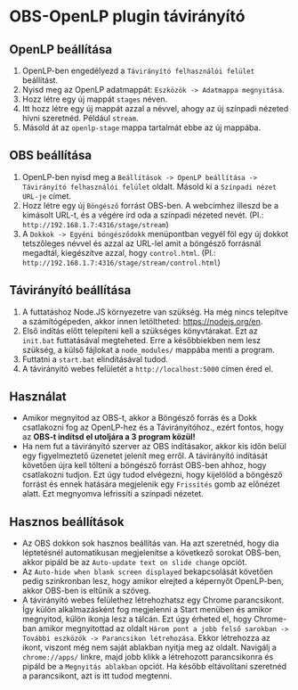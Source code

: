 # OBS-OpenLP plugin távirányító

## OpenLP beállítása

1. OpenLP-ben engedélyezd a `Távirányító felhasználói felület` beállítást.
2. Nyisd meg az OpenLP adatmappát: `Eszközök -> Adatmappa megnyitása`.
3. Hozz létre egy új mappát `stages` néven.
4. Itt hozz létre egy új mappát azzal a névvel, ahogy az új színpadi nézeted hívni szeretnéd. Például `stream`.
5. Másold át az `openlp-stage` mappa tartalmát ebbe az új mappába.

## OBS beállítása

1. OpenLP-ben nyisd meg a `Beállítások -> OpenLP beállítása -> Távirányító felhasználói felület` oldalt. Másold ki a `Színpadi nézet URL-je` címet.
2. Hozz létre egy új `Böngésző` forrást OBS-ben. A webcímhez illeszd be a kimásolt URL-t, és a végére írd oda a színpadi nézeted nevét. (Pl.: `http://192.168.1.7:4316/stage/stream`)
3. A `Dokkok -> Egyéni böngésződokk` menüpontban vegyél föl egy új dokkot tetszőleges névvel és azzal az URL-lel amit a böngésző forrásnál megadtál, kiegészítve azzal, hogy `control.html`. (Pl.: `http://192.168.1.7:4316/stage/stream/control.html`)

## Távirányító beállítása

1. A futtatáshoz Node.JS környezetre van szükség. Ha még nincs telepítve a számítógépeden, akkor innen letöltheted: https://nodejs.org/en.
2. Első indítás előtt telepíteni kell a szükséges könyvtárakat. Ezt az `init.bat` futtatásával megteheted. Erre a későbbiekben nem lesz szükség, a külső fájlokat a `node_modules/` mappába menti a program.
3. Futtatni a `start.bat` elindításával tudod.
4. A távirányító webes felületét a `http://localhost:5000` címen éred el.

## Használat

- Amikor megnyitod az OBS-t, akkor a Böngésző forrás és a Dokk csatlakozni fog az OpenLP-hez és a Távirányítóhoz., ezért fontos, hogy az **OBS-t indítsd el utoljára a 3 program közül!**
- Ha nem fut a távirányító szerver az OBS indításakor, akkor kis időn belül egy figyelmeztető üzenetet jelenít meg erről. A távirányító indítását követően újra kell tölteni a böngésző forrást OBS-ben ahhoz, hogy csatlakozni tudjon. Ezt úgy tudod elvégezni, hogy kijelölöd a böngésző forrást és ennek hatására megjelenik egy `Frissítés` gomb az előnézet alatt. Ezt megnyomva lefrissíti a színpadi nézetet.

## Hasznos beállítások

- Az OBS dokkon sok hasznos beállítás van. Ha azt szeretnéd, hogy dia léptetésnél automatikusan megjelenítse a következő sorokat OBS-ben, akkor pipáld be az `Auto-update text on slide change` opciót.
- Az `Auto-hide when blank screen displayed` bekapcsolását követően pedig szinkronban lesz, hogy amikor elrejted a képernyőt OpenLP-ben, akkor OBS-ben is eltűnik a szöveg.
- A távirányító webes felülethez létrehozhatsz egy Chrome parancsikont. Így külön alkalmazásként fog megjelenni a Start menüben és amikor megnyitod, külön ikonja lesz a tálcán. Ezt úgy érheted el, hogy Chrome-ban amikor megnyitottad az oldalt `Három pont a jobb felső sarokban -> További eszközök -> Parancsikon létrehozása`. Ekkor létrehozza az ikont, viszont még nem saját ablakban nyitja meg az oldalt. Navigálj a `chrome://apps/` linkre, majd jobb klikk a létrehozott parancsikonra és pipáld be a `Megnyitás ablakban` opciót. Ha később eltávolítani szeretnéd a parancsikont, azt is itt tudod megtenni.

